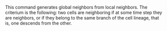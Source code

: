 This command generates global neighbors from local neighbors.
The criterium is the following: two cells are neighboring if at some time step they are neighbors, or if they belong to the same branch of the cell lineage, that is, one descends from the other.
